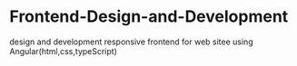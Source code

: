 # Frontend-Design-and-Development
design and development responsive frontend for web sitee using Angular(html,css,typeScript)
